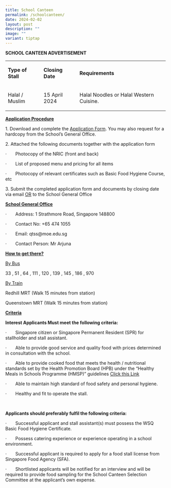 ```yaml
---
title: School Canteen
permalink: /schoolcanteen/
date: 2024-02-02
layout: post
description: ""
image: ""
variant: tiptap
---
```

<p><strong>SCHOOL CANTEEN ADVERTISEMENT</strong>
</p>
<p></p>
<table>
<tbody>
<tr>
<td rowspan="1" colspan="1">
<p><strong>Type of Stall</strong>
</p>
</td>
<td rowspan="1" colspan="1">
<p><strong>Closing Date</strong>
</p>
</td>
<td rowspan="1" colspan="1">
<p><strong>Requirements</strong>
</p>
</td>
</tr>
<tr>
<td rowspan="1" colspan="1">
<p>Halal / Muslim</p>
</td>
<td rowspan="1" colspan="1">
<p>15 April 2024</p>
</td>
<td rowspan="1" colspan="1">
<p>Halal Noodles or Halal Western Cuisine.</p>
</td>
</tr>
</tbody>
</table>
<p></p>
<p><strong><u>Application Procedure</u></strong>
</p>
<p></p>
<p>1. Download and complete the <a href="/files/FormBF7_Application_for_Sch_Canteen_Stall.pdf" rel="noopener noreferrer nofollow" target="_blank">Application Form</a>.
You may also request for a hardcopy from the School’s General Office.</p>
<p></p>
<p>2. Attached the following documents together with the application form</p>
<p></p>
<p>·&nbsp;&nbsp;&nbsp;&nbsp;&nbsp;&nbsp; Photocopy of the NRIC (front and
back)&nbsp;&nbsp;</p>
<p>·&nbsp;&nbsp;&nbsp;&nbsp;&nbsp;&nbsp; List of proposed menu and pricing
for all items&nbsp;&nbsp;&nbsp;</p>
<p>·&nbsp;&nbsp;&nbsp;&nbsp;&nbsp;&nbsp; Photocopy of relevant certificates
such as Basic Food Hygiene Course, etc</p>
<p></p>
<p>3. Submit the completed application form and documents by closing date
via email <u>OR</u> to the School General Office</p>
<p></p>
<p><strong><u>School General Office</u></strong>
</p>
<p></p>
<p>·&nbsp;&nbsp;&nbsp;&nbsp;&nbsp;&nbsp; Address: 1 Strathmore Road, Singapore
148800</p>
<p>·&nbsp;&nbsp;&nbsp;&nbsp;&nbsp;&nbsp; Contact No: +65 474 1055</p>
<p>·&nbsp;&nbsp;&nbsp;&nbsp;&nbsp;&nbsp; Email: <a rel="noopener noreferrer nofollow" target="_blank">qtss@moe.edu.sg</a>
</p>
<p>·&nbsp;&nbsp;&nbsp;&nbsp;&nbsp;&nbsp; Contact Person: Mr Arjuna&nbsp;</p>
<p><strong><u>How to get there?</u></strong>
</p>
<p></p>
<p><u>By Bus</u>
</p>
<p>33 , 51 , 64 , 111 , 120 , 139 , 145 , 186 , 970</p>
<p></p>
<p><u>By Train</u>
</p>
<p>Redhill MRT (Walk 15 minutes from station)</p>
<p>Queenstown MRT (Walk 15 minutes from station)</p>
<p></p>
<p><strong><u>Criteria</u></strong>
</p>
<p></p>
<p><strong>Interest Applicants Must meet the following criteria:</strong>
</p>
<p></p>
<p>·&nbsp;&nbsp;&nbsp;&nbsp;&nbsp;&nbsp; Singapore citizen or Singapore Permanent
Resident (SPR) for stallholder and stall assistant.</p>
<p>·&nbsp;&nbsp;&nbsp;&nbsp;&nbsp;&nbsp; Able to provide good service and
quality food with prices determined in consultation with the school.</p>
<p>·&nbsp;&nbsp;&nbsp;&nbsp;&nbsp;&nbsp; Able to provide cooked food that
meets the health / nutritional standards set by the Health Promotion Board
(HPB) under the “Healthy Meals in Schools Programme (HMSP)” guidelines
<a href="https://www.hpb.gov.sg/schools/school-programmes/healthy-meals-in-schools-programme" rel="noopener noreferrer nofollow" target="_blank">Click this Link</a>
</p>
<p>·&nbsp;&nbsp;&nbsp;&nbsp;&nbsp;&nbsp; Able to maintain high standard of
food safety and personal hygiene.</p>
<p>·&nbsp;&nbsp;&nbsp;&nbsp;&nbsp;&nbsp; Healthy and fit to operate the stall.</p>
<p>&nbsp;</p>
<p><strong>Applicants should preferably fulfil the following criteria:</strong>
</p>
<p>·&nbsp;&nbsp;&nbsp;&nbsp;&nbsp;&nbsp; Successful applicant and stall assistant(s)
must possess the WSQ Basic Food Hygiene Certificate.</p>
<p>·&nbsp;&nbsp;&nbsp;&nbsp;&nbsp;&nbsp; Possess catering experience or experience
operating in a school environment.</p>
<p>·&nbsp;&nbsp;&nbsp;&nbsp;&nbsp;&nbsp; Successful applicant is required
to apply for a food stall license from Singapore Food Agency (SFA).</p>
<p>·&nbsp;&nbsp;&nbsp;&nbsp;&nbsp;&nbsp; Shortlisted applicants will be notified
for an interview and will be required to provide food sampling for the
School Canteen Selection Committee at the applicant’s own expense.</p>
<p>&nbsp;</p>
<p>&nbsp;</p>
<p>&nbsp;</p>